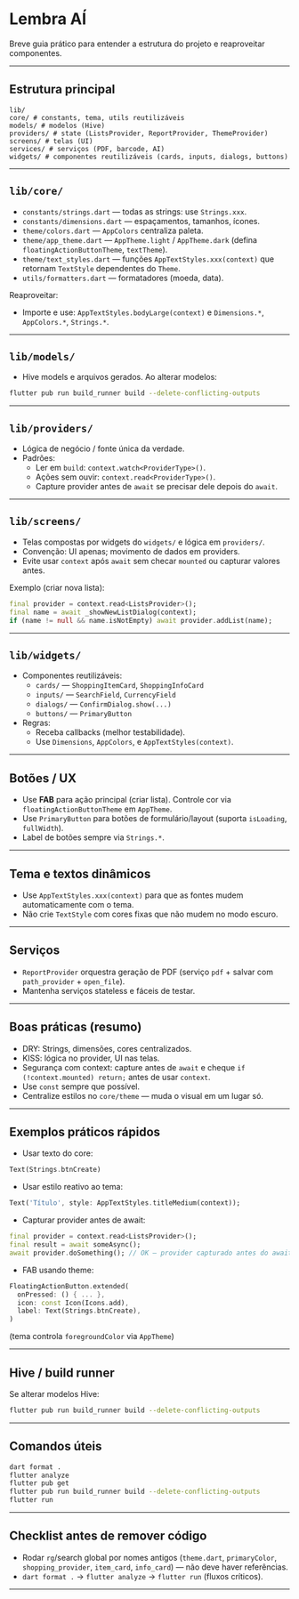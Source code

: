 # Lembra AÍ

Breve guia prático para entender a estrutura do projeto e reaproveitar componentes.

---

## Estrutura principal

```
lib/
core/ # constants, tema, utils reutilizáveis
models/ # modelos (Hive)
providers/ # state (ListsProvider, ReportProvider, ThemeProvider)
screens/ # telas (UI)
services/ # serviços (PDF, barcode, AI)
widgets/ # componentes reutilizáveis (cards, inputs, dialogs, buttons)
```


---

## `lib/core/`
- `constants/strings.dart` — todas as strings: use `Strings.xxx`.
- `constants/dimensions.dart` — espaçamentos, tamanhos, ícones.
- `theme/colors.dart` — `AppColors` centraliza paleta.
- `theme/app_theme.dart` — `AppTheme.light` / `AppTheme.dark` (defina `floatingActionButtonTheme`, `textTheme`).
- `theme/text_styles.dart` — funções `AppTextStyles.xxx(context)` que retornam `TextStyle` dependentes do `Theme`.
- `utils/formatters.dart` — formatadores (moeda, data).

Reaproveitar:
- Importe e use: `AppTextStyles.bodyLarge(context)` e `Dimensions.*`, `AppColors.*`, `Strings.*`.

---

## `lib/models/`
- Hive models e arquivos gerados. Ao alterar modelos:
```bash
flutter pub run build_runner build --delete-conflicting-outputs
```

---

## `lib/providers/`
- Lógica de negócio / fonte única da verdade.
- Padrões:
  - Ler em `build`: `context.watch<ProviderType>()`.
  - Ações sem ouvir: `context.read<ProviderType>()`.
  - Capture provider antes de `await` se precisar dele depois do `await`.

---

## `lib/screens/`
- Telas compostas por widgets do `widgets/` e lógica em `providers/`.
- Convenção: UI apenas; movimento de dados em providers.
- Evite usar `context` após `await` sem checar `mounted` ou capturar valores antes.

Exemplo (criar nova lista):
```dart
final provider = context.read<ListsProvider>();
final name = await _showNewListDialog(context);
if (name != null && name.isNotEmpty) await provider.addList(name);
```

---

## `lib/widgets/`
- Componentes reutilizáveis:
  - `cards/` — `ShoppingItemCard`, `ShoppingInfoCard`
  - `inputs/` — `SearchField`, `CurrencyField`
  - `dialogs/` — `ConfirmDialog.show(...)`
  - `buttons/` — `PrimaryButton`
- Regras:
  - Receba callbacks (melhor testabilidade).
  - Use `Dimensions`, `AppColors`, e `AppTextStyles(context)`.

---

## Botões / UX
- Use **FAB** para ação principal (criar lista). Controle cor via `floatingActionButtonTheme` em `AppTheme`.
- Use `PrimaryButton` para botões de formulário/layout (suporta `isLoading`, `fullWidth`).
- Label de botões sempre via `Strings.*`.

---

## Tema e textos dinâmicos
- Use `AppTextStyles.xxx(context)` para que as fontes mudem automaticamente com o tema.
- Não crie `TextStyle` com cores fixas que não mudem no modo escuro.

---

## Serviços
- `ReportProvider` orquestra geração de PDF (serviço `pdf` + salvar com `path_provider` + `open_file`).
- Mantenha serviços stateless e fáceis de testar.

---

## Boas práticas (resumo)
- DRY: Strings, dimensões, cores centralizados.
- KISS: lógica no provider, UI nas telas.
- Segurança com context: capture antes de `await` e cheque `if (!context.mounted) return;` antes de usar `context`.
- Use `const` sempre que possível.
- Centralize estilos no `core/theme` — muda o visual em um lugar só.

---

## Exemplos práticos rápidos
- Usar texto do core:
```dart
Text(Strings.btnCreate)
```

- Usar estilo reativo ao tema:
```dart
Text('Título', style: AppTextStyles.titleMedium(context));
```

- Capturar provider antes de await:
```dart
final provider = context.read<ListsProvider>();
final result = await someAsync();
await provider.doSomething(); // OK — provider capturado antes do await
```

- FAB usando theme:
```dart
FloatingActionButton.extended(
  onPressed: () { ... },
  icon: const Icon(Icons.add),
  label: Text(Strings.btnCreate),
)
```
(tema controla `foregroundColor` via `AppTheme`)

---

## Hive / build runner
Se alterar modelos Hive:
```bash
flutter pub run build_runner build --delete-conflicting-outputs
```

---

## Comandos úteis
```bash
dart format .
flutter analyze
flutter pub get
flutter pub run build_runner build --delete-conflicting-outputs
flutter run
```

---

## Checklist antes de remover código
- Rodar `rg`/search global por nomes antigos (`theme.dart`, `primaryColor`, `shopping_provider`, `item_card`, `info_card`) — não deve haver referências.
- `dart format .` → `flutter analyze` → `flutter run` (fluxos críticos).

---